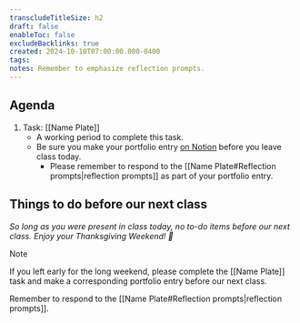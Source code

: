 ```yaml
---
transcludeTitleSize: h2
draft: false
enableToc: false
excludeBacklinks: true
created: 2024-10-10T07:00:00.000-0400
tags:
notes: Remember to emphasize reflection prompts.
---
```

## Agenda
1. Task: [[Name Plate]]
	- A working period to complete this task.
	- Be sure you make your portfolio entry [on Notion](https://notion.so) before you leave class today.
		- Please remember to respond to the [[Name Plate#Reflection prompts|reflection prompts]] as part of your portfolio entry.

## Things to do before our next class

*So long as you were present in class today, no to-do items before our next class. Enjoy your Thanksgiving Weekend! 🦃*

> [!NOTE]
> 
> If you left early for the long weekend, please complete the [[Name Plate]] task and make a corresponding portfolio entry before our next class.
> 
> Remember to respond to the [[Name Plate#Reflection prompts|reflection prompts]].
